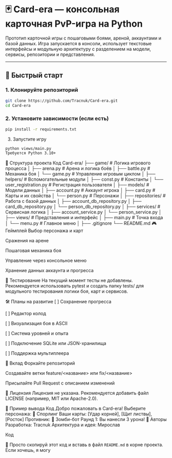 # 🃏 Card-era — консольная карточная PvP-игра на Python

Прототип карточной игры с пошаговыми боями, ареной, аккаунтами и базой данных. Игра запускается в консоли, использует текстовые интерфейсы и модульную архитектуру с разделением на модели, сервисы, репозитории и представления.

---

## 🚀 Быстрый старт

### 1. Клонируйте репозиторий
```bash
git clone https://github.com/Tracnuk/Card-era.git
cd Card-era
```
### 2. Установите зависимости (если есть)
```bash
pip install -r requirements.txt
```

3. Запустите игру
```bash
python views/main.py
Требуется Python 3.10+
```


📁 Структура проекта
Код
Card-era/
├── game/                        # Логика игрового процесса
│   ├── arena.py                # Арена и логика боёв
│   ├── battle.py               # Механика боя
│   └── game.py                 # Управление игровым циклом
│
├── helpers/                    # Вспомогательные модули
│   ├── const.py                # Константы
│   └── user_registration.py    # Регистрация пользователя
│
├── models/                     # Модели данных
│   ├── account.py              # Аккаунт игрока
│   ├── card.py                 # Карты и их свойства
│   └── person.py               # Персонажи
│
├── repositories/              # Работа с базой данных
│   ├── account_db_repository.py
│   ├── card_db_repository.py
│   └── person_db_repository.py
│
├── services/                  # Сервисная логика
│   ├── account_service.py
│   └── person_service.py
│
├── views/                     # Представления и интерфейс
│   ├── main.py                # Точка входа
│   └── menu.py                # Главное меню
│
├── .gitignore
└── README.md
🎮 Геймплей
Выбор персонажа и карт

Сражения на арене

Пошаговая механика боя

Управление через консольное меню

Хранение данных аккаунта и прогресса

🧪 Тестирование
На текущий момент тесты не добавлены. Рекомендуется использовать pytest и создать папку tests/ для модульного тестирования логики боя, карт и сервисов.

🛠️ Планы на развитие
[ ] Сохранение прогресса

[ ] Редактор колод

[ ] Визуализация боя в ASCII

[ ] Система уровней и опыта

[ ] Подключение SQLite или JSON-хранилища

[ ] Поддержка мультиплеера

🤝 Вклад
Форкайте репозиторий

Создавайте ветки feature/<название> или fix/<название>

Присылайте Pull Request с описанием изменений

🪪 Лицензия
Лицензия не указана. Рекомендуется добавить файл LICENSE (например, MIT или Apache-2.0).

📸 Пример вывода
Код
Добро пожаловать в Card-era!
Выберите персонажа: 🌿 Спорлинг
Ваши карты: [Удар корней], [Щит листвы], [Росток]
Противник: 🧟 Зомби-бот
Раунд 1: Вы нанесли 3 урона!
🧠 Авторы
Разработка: Tracnuk Архитектура и идея: Мирослав

Код

📌 Просто скопируй этот код и вставь в файл `README.md` в корне проекта. Если хочешь, я могу
